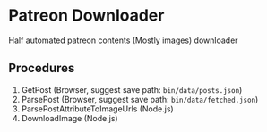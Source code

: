 # Patreon Downloader

Half automated patreon contents (Mostly images) downloader

## Procedures

1. GetPost (Browser, suggest save path: `bin/data/posts.json`)
2. ParsePost (Browser, suggest save path: `bin/data/fetched.json`)
3. ParsePostAttributeToImageUrls (Node.js)
4. DownloadImage (Node.js)